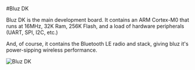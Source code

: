 #Bluz DK

Bluz DK is the main development board. It contains an ARM Cortex-M0 that runs at 16MHz, 32K Ram, 256K Flash, and a load of hardware peripherals (UART, SPI, I2C, etc.)

And, of course, it contains the Bluetooth LE radio and stack, giving bluz it's power-sipping wireless performance.

![Bluz DK](/img/bluz_pinout.png)

